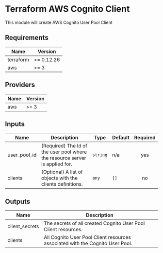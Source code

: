 # Terraform AWS Cognito Client

This module will create AWS Cognito User Pool Client

<!-- BEGINNING OF PRE-COMMIT-TERRAFORM DOCS HOOK -->
## Requirements

| Name | Version |
|------|---------|
| terraform | >= 0.12.26 |
| aws | >= 3 |

## Providers

| Name | Version |
|------|---------|
| aws | >= 3 |

## Inputs

| Name | Description | Type | Default | Required |
|------|-------------|------|---------|:--------:|
| user\_pool\_id | (Required) The Id of the user pool where the resource server is applied for. | `string` | n/a | yes |
| clients | (Optional) A list of objects with the clients definitions. | `any` | `[]` | no |

## Outputs

| Name | Description |
|------|-------------|
| client\_secrets | The secrets of all created Cognito User Pool Client resources. |
| clients | All Cognito User Pool Client resources associated with the Cognito User Pool. |

<!-- END OF PRE-COMMIT-TERRAFORM DOCS HOOK -->
